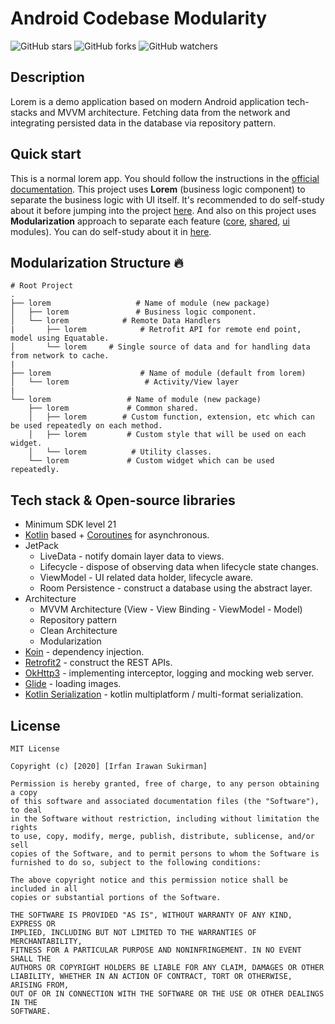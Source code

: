 # Android Codebase Modularity

![GitHub stars](https://img.shields.io/github/stars/irfanirawansukirman/android-codebase-modularity?style=social)
![GitHub forks](https://img.shields.io/github/forks/irfanirawansukirman/android-codebase-modularity?style=social)
![GitHub watchers](https://img.shields.io/github/watchers/irfanirawansukirman/android-codebase-modularity?style=social)

## Description
Lorem is a demo application based on modern Android application tech-stacks and MVVM architecture.
Fetching data from the network and integrating persisted data in the database via repository pattern.

## Quick start
This is a normal lorem app. You should follow the instructions in the [official documentation](https://google.com).
This project uses **Lorem** (business logic component) to separate the business logic with UI itself.
It's recommended to do self-study about it before jumping into the project [here](https://google.com/).
And also on this project uses **Modularization** approach to separate each feature ([core](https://google.com), [shared](https://google.com), [ui](https://google.com) modules).
You can do self-study about it in [here](https://google.com).

## Modularization Structure 🔥

    # Root Project
    .
    ├── lorem                   # Name of module (new package)
    │   ├── lorem               # Business logic component.
    │   └── lorem            # Remote Data Handlers
    |       ├── lorem            # Retrofit API for remote end point, model using Equatable.
    │       └── lorem     # Single source of data and for handling data from network to cache.
    |
    ├── lorem                    # Name of module (default from lorem)
    │   └── lorem                 # Activity/View layer
    |
    └── lorem                 # Name of module (new package)
        ├── lorem             # Common shared.
        │   ├── lorem        # Custom function, extension, etc which can be used repeatedly on each method.
        │   ├── lorem         # Custom style that will be used on each widget.
        │   └── lorem          # Utility classes.
        └── lorem             # Custom widget which can be used repeatedly.

## Tech stack & Open-source libraries
- Minimum SDK level 21
- [Kotlin](https://kotlinlang.org/) based + [Coroutines](https://github.com/Kotlin/kotlinx.coroutines) for asynchronous.
- JetPack
  - LiveData - notify domain layer data to views.
  - Lifecycle - dispose of observing data when lifecycle state changes.
  - ViewModel - UI related data holder, lifecycle aware.
  - Room Persistence - construct a database using the abstract layer.
- Architecture
  - MVVM Architecture (View - View Binding - ViewModel - Model)
  - Repository pattern
  - Clean Architecture
  - Modularization
- [Koin](https://github.com/InsertKoinIO/koin) - dependency injection.
- [Retrofit2](https://github.com/square/retrofit) - construct the REST APIs.
- [OkHttp3](https://github.com/square/okhttp) - implementing interceptor, logging and mocking web server.
- [Glide](https://github.com/bumptech/glide) - loading images.
- [Kotlin Serialization](https://github.com/Kotlin/kotlinx.serialization) - kotlin multiplatform / multi-format serialization.

## License

```
MIT License

Copyright (c) [2020] [Irfan Irawan Sukirman]

Permission is hereby granted, free of charge, to any person obtaining a copy
of this software and associated documentation files (the "Software"), to deal
in the Software without restriction, including without limitation the rights
to use, copy, modify, merge, publish, distribute, sublicense, and/or sell
copies of the Software, and to permit persons to whom the Software is
furnished to do so, subject to the following conditions:

The above copyright notice and this permission notice shall be included in all
copies or substantial portions of the Software.

THE SOFTWARE IS PROVIDED "AS IS", WITHOUT WARRANTY OF ANY KIND, EXPRESS OR
IMPLIED, INCLUDING BUT NOT LIMITED TO THE WARRANTIES OF MERCHANTABILITY,
FITNESS FOR A PARTICULAR PURPOSE AND NONINFRINGEMENT. IN NO EVENT SHALL THE
AUTHORS OR COPYRIGHT HOLDERS BE LIABLE FOR ANY CLAIM, DAMAGES OR OTHER
LIABILITY, WHETHER IN AN ACTION OF CONTRACT, TORT OR OTHERWISE, ARISING FROM,
OUT OF OR IN CONNECTION WITH THE SOFTWARE OR THE USE OR OTHER DEALINGS IN THE
SOFTWARE.
```